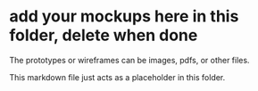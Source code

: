 # add your mockups here in this folder, delete when done

The prototypes or wireframes can be images, pdfs, or other files.

This markdown file just acts as a placeholder in this folder.
